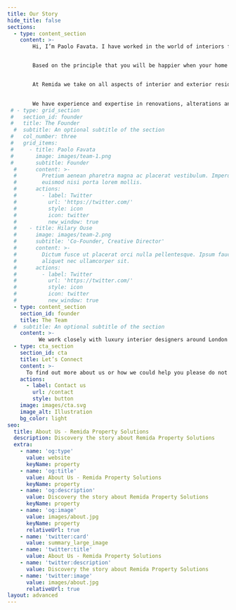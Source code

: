 ```yaml
---
title: Our Story
hide_title: false
sections:
  - type: content_section
    content: >-
        Hi, I’m Paolo Favata. I have worked in the world of interiors for many years and understand the problems that people face:  wanting to create a lovely home whilst lacking the time, expertise or contacts to achieve it as easily as they would like. And so I founded Remida Properties Solutions, to help you to build what you want.


        Based on the principle that you will be happier when your home suits you and the way that you choose to live, we put you at the centre of the process in everything we do.


        At Remida we take on all aspects of interior and exterior residential and commercial painting, decorating (including feature design walls) and ceiling work to suit your plans to improve and enhance your property.
        

        We have experience and expertise in renovations, alterations and refurbishment. We love working with clients to design a project and bringing it to completion, resulting in their dream house.
 # - type: grid_section
 #   section_id: founder
 #   title: The Founder
  #  subtitle: An optional subtitle of the section
 #   col_number: three
 #   grid_items:
 #     - title: Paolo Favata
 #       image: images/team-1.png
 #       subtitle: Founder
  #      content: >-
  #        Pretium aenean pharetra magna ac placerat vestibulum. Imperdiet sed
  #        euismod nisi porta lorem mollis.
  #      actions:
  #        - label: Twitter
  #          url: 'https://twitter.com/'
  #          style: icon
  #          icon: twitter
  #          new_window: true
  #    - title: Hilary Ouse
  #      image: images/team-2.png
  #      subtitle: 'Co-Founder, Creative Director'
  #      content: >-
  #        Dictum fusce ut placerat orci nulla pellentesque. Ipsum faucibus vitae
  #        aliquet nec ullamcorper sit.
  #      actions:
  #        - label: Twitter
  #          url: 'https://twitter.com/'
  #          style: icon
  #          icon: twitter
  #          new_window: true
  - type: content_section
    section_id: founder
    title: The Team
  #  subtitle: An optional subtitle of the section
    content: >- 
          We work closely with luxury interior designers around London who rely on our professional services in order to create their projects. In this way we have the opportunity to support you in creating a lovely environment that can make such a difference to the quality of your life.
  - type: cta_section
    section_id: cta
    title: Let’s Connect
    content: >-
      To find out more about us or how we could help you please do not hesitate to get in touch at  [paoleno21@gmail.com](mailto:paoleno21@gmail.com) or at [+44 7402052652](). We would love to hear from you.
    actions:
      - label: Contact us
        url: /contact
        style: button
    image: images/cta.svg
    image_alt: Illustration
    bg_color: light
seo:
  title: About Us - Remida Property Solutions
  description: Discovery the story about Remida Property Solutions
  extra:
    - name: 'og:type'
      value: website
      keyName: property
    - name: 'og:title'
      value: About Us - Remida Property Solutions
      keyName: property
    - name: 'og:description'
      value: Discovery the story about Remida Property Solutions
      keyName: property
    - name: 'og:image'
      value: images/about.jpg
      keyName: property
      relativeUrl: true
    - name: 'twitter:card'
      value: summary_large_image
    - name: 'twitter:title'
      value: About Us - Remida Property Solutions
    - name: 'twitter:description'
      value: Discovery the story about Remida Property Solutions
    - name: 'twitter:image'
      value: images/about.jpg
      relativeUrl: true
layout: advanced
---
```

